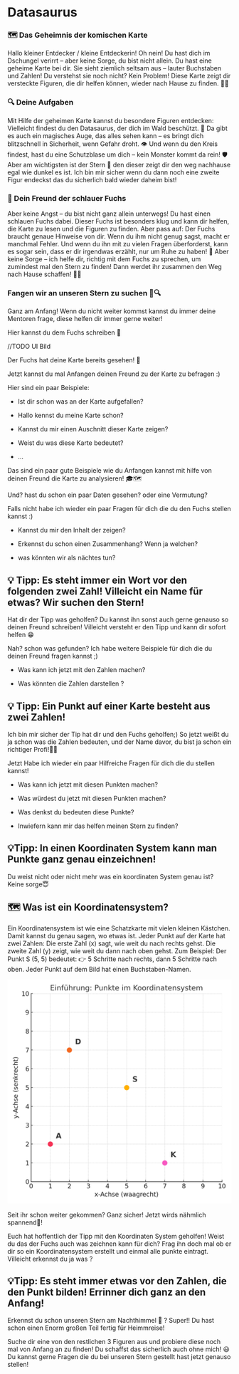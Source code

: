 # Datasaurus 

### 🗺️ Das Geheimnis der komischen Karte
Hallo kleiner Entdecker / kleine Entdeckerin!
Oh nein! Du hast dich im Dschungel verirrt – aber keine Sorge, du bist nicht allein.
Du hast eine geheime Karte bei dir. Sie sieht ziemlich seltsam aus – lauter Buchstaben und Zahlen!
Du verstehst sie noch nicht? Kein Problem! Diese Karte zeigt dir versteckte Figuren, die dir helfen können, wieder nach Hause zu finden. 🏡✨

### 🔍 Deine Aufgaben
Mit Hilfe der geheimen Karte kannst du besondere Figuren entdecken:
Vielleicht findest du den Datasaurus, der dich im Wald beschützt. 🦖
Da gibt es auch ein magisches Auge, das alles sehen kann – es bringt dich blitzschnell in Sicherheit, wenn Gefahr droht. 👁️
Und wenn du den Kreis findest, hast du eine Schutzblase um dich – kein Monster kommt da rein! 🛡️
Aber am wichtigsten ist der Stern 🌟 den dieser zeigt dir den weg nachhause egal wie dunkel es ist. 
Ich bin mir sicher wenn du dann noch eine zweite Figur endeckst das du sicherlich bald wieder daheim bist!

### 🦊 Dein Freund der schlauer Fuchs
Aber keine Angst – du bist nicht ganz allein unterwegs!
Du hast einen schlauen Fuchs dabei. Dieser Fuchs ist besonders klug und kann dir helfen, die Karte zu lesen und die Figuren zu finden.
Aber pass auf:
Der Fuchs braucht genaue Hinweise von dir.
Wenn du ihm nicht genug sagst, macht er manchmal Fehler.
Und wenn du ihn mit zu vielen Fragen überforderst, kann es sogar sein, dass er dir irgendwas erzählt, nur um Ruhe zu haben! 🙊
Aber keine Sorge – ich helfe dir, richtig mit dem Fuchs zu sprechen, um zumindest mal den Stern zu finden!
Dann werdet ihr zusammen den Weg nach Hause schaffen! 💫🦊


### Fangen wir an unseren Stern zu suchen 👀🔍

Ganz am Anfang! Wenn du nicht weiter kommst kannst du immer deine Mentoren frage, diese helfen dir immer gerne weiter! 

Hier kannst du dem Fuchs schreiben 💬

//TODO UI Bild 

Der Fuchs hat deine Karte bereits gesehen! 🎉

Jetzt kannst du mal Anfangen deinen Freund zu der Karte zu befragen :) 

Hier sind ein paar Beispiele: 
-   Ist dir schon was an der Karte aufgefallen? 

-  Hallo kennst du meine Karte schon? 

- Kannst du mir einen Auschnitt dieser Karte zeigen? 

-  Weist du was diese Karte bedeutet? 

- ...

Das sind ein paar gute Beispiele wie du Anfangen kannst mit hilfe von deinen Freund die Karte zu analysieren! 🎓🗺️

Und? hast du schon ein paar Daten gesehen? oder eine Vermutung? 

Falls nicht habe ich wieder ein paar Fragen für dich die du den Fuchs stellen kannst :)
- Kannst du mir den Inhalt der zeigen?

- Erkennst du schon einen Zusammenhang? Wenn ja welchen? 

-  was könnten wir als nächtes tun? 

## 💡 Tipp: Es steht immer ein Wort vor den folgenden zwei Zahl! Villeicht ein Name für etwas? Wir suchen den Stern! 


Hat dir der Tipp was geholfen? Du kannst ihn sonst auch gerne genauso so deinen Freund schreiben! Villeicht versteht er den Tipp und kann dir sofort helfen 😁

Nah? schon was gefunden? Ich habe weitere Beispiele für dich die du deinen Freund fragen kannst ;) 
-  Was kann ich jetzt mit den Zahlen machen? 

- Was könnten die Zahlen darstellen ? 

## 💡 Tipp: Ein Punkt auf einer Karte besteht aus zwei Zahlen! 

Ich bin mir sicher der Tip hat dir und den Fuchs geholfen;) So jetzt weißt du ja schon was die Zahlen bedeuten, und der Name davor, du bist ja schon ein richtiger Profi!👌🏼 

Jetzt Habe ich wieder ein paar Hilfreiche Fragen für dich die du stellen kannst! 
- Was kann ich jetzt mit diesen Punkten machen? 

- Was würdest du jetzt mit diesen Punkten machen? 

- Was denkst du bedeuten diese Punkte? 

- Inwiefern kann mir das helfen meinen Stern zu finden? 

## 💡Tipp: In einen Koordinaten System kann man Punkte ganz genau einzeichnen! 

Du weist nicht oder nicht mehr was ein koordinaten System genau ist? Keine sorge😇

## 🗺️ Was ist ein Koordinatensystem?
Ein Koordinatensystem ist wie eine Schatzkarte mit vielen kleinen Kästchen.
Damit kannst du genau sagen, wo etwas ist.
Jeder Punkt auf der Karte hat zwei Zahlen:
Die erste Zahl (x) sagt, wie weit du nach rechts gehst.
Die zweite Zahl (y) zeigt, wie weit du dann nach oben gehst.
Zum Beispiel:
Der Punkt S (5, 5) bedeutet:
👉 5 Schritte nach rechts, dann 5 Schritte nach oben.
Jeder Punkt auf dem Bild hat einen Buchstaben-Namen.

![Koordinatensystem](images/koordinatensystem_kinder.png)

Seit ihr schon weiter gekommen? 
Ganz sicher! Jetzt wirds nähmlich spannend🧐!

Euch hat hoffentlich der Tipp mit den Koordinaten System geholfen!
Weist du das der Fuchs auch was zeichnen kann für dich? 
Frag ihn doch mal ob er dir so ein Koordinatensystem erstellt und einmal alle punkte eintragt. 
Villeicht erkennst du ja was ? 

## 💡Tipp: Es steht immer etwas vor den Zahlen, die den Punkt bilden! Errinner dich ganz an den Anfang!

Erkennst du schon unseren Stern am Nachthimmel 🤩 ? 
Super!! Du hast schon einen Enorm großen Teil fertig für Heimmreise!

Suche dir eine von den restlichen 3 Figuren aus und probiere diese noch mal von Anfang an zu finden! 
Du schaffst das sicherlich auch ohne mich! 😃 Du kannst gerne Fragen die du bei unseren Stern gestellt hast jetzt genauso stellen! 


